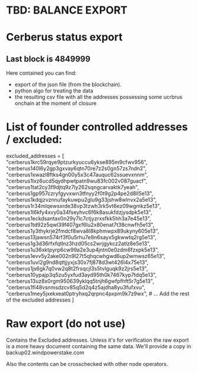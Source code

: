 # TBD: BALANCE EXPORT

# Cerberus status export

## Last block is 4849999
Here contained you can find:
* export of the json file (from the blockchain).
* python algo for treating the data
* the resulting csv file with all the addresses possessing some ucrbrus onchain at the moment of closure

# List of founder controlled addresses / excluded:
excluded_addresses = [
    "cerberus1krc59rqye9ptzurkyuccu6ykse895m9cfwv956",
    "cerberus140l6y2gp3gxvay6qtn70re7z2s0gn57zs7ndn2",
    "cerberus1xwazl8ftks4gn00y5x3c47auquc62ssuevxnnm",
    "cerberus1lxz6ucd5qydhpwtpatn9wu83fc002v087guacf",
    "cerberus1tat2cy3f9djtq9z7ly262sqngcarvaktk7yeah",
    "cerberus1gp957czryfgyvxwn3tfnyy2f0t9g2p4pe2d8ll5e13",
    "cerberus1kdqjzvznnufaykuwpu2glu9g33jshw8wlnvx2a5e13",
    "cerberus1r34mlqewsxrde38vp3tzwh3rk5vt6ez09wgmkz5e13",
    "cerberus1l6kfy4xvy0a34fseyhvc6f6k8asukfdzjysdpk5e13",
    "cerberus1eckdsantax0n29y7lc7ctjyzrxsfkk5hh3a7e45e13",
    "cerberus1td92z5qwl39f407gxf6lu2x80enat7t38cnwfh5e13",
    "cerberus1y3thykrje2fmdcf8wva8l8kphmwpx89ukyny605e13",
    "cerberus13jawsn574rf3f0u5rhu7e8n6sayx5gkwwtq2rg5e13",
    "cerberus1g3d36rfxfqtlnz3hzd05cs2wrjgykcz2atlz8e5e13",
    "cerberus1u36xktpyrp6cw99a2e3up4jntn0e0zdm6fzxpk5e13",
    "cerberus1evv5y2ake002n9l27t5qhqcwhgwd6up2wmwsz65e13",
    "cerberus1uvl2g9nd8qttjjyxjs30x7fj878d3wt426l4x75e13",
    "cerberus1js6gk7q0vw2q8t2frsqcjl3s5tvlguqk9z2jrs5e13",
    "cerberus10ypajp3q5zu5yxfud3ayd95th0k7467kyp7tdq5e13",
    "cerberus13uz8x0rgm950639yklqq5tnjh6gwfpfhft5r7g5e13",
    "cerberus1fl48vsnmsdzcv85q5d2q4z5ajdha8yu3fufxvu",
    "cerberus1mey5jxekxeat0ptryhxq2qrpnc4pxpm9k7z9wx",
    # ... Add the rest of the excluded addresses
]

# Raw export (do not use)
Contains the Excluded addresses.
Unless it's for verification the raw export is a more heavy document containing the same data.
We'll provide a copy in backup02.windpowerstake.com

Also the contents can be crosschecked with other node operators.
